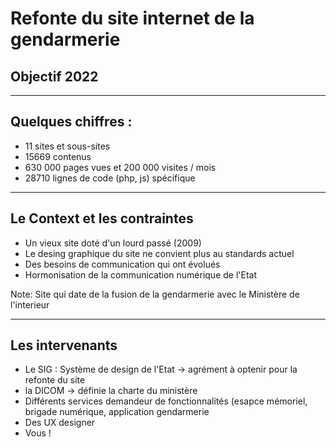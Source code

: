 # Refonte du site internet de la gendarmerie

## Objectif 2022

---

## Quelques chiffres :

- 11 sites et sous-sites<!-- .element: class="fragment" -->
- 15669 contenus<!-- .element: class="fragment" -->
- 630 000 pages vues et 200 000 visites / mois<!-- .element: class="fragment" -->
- 28710 lignes de code (php, js) spécifique<!-- .element: class="fragment" -->

---

## Le Context et les contraintes

- Un vieux site doté d'un lourd passé (2009)<!-- .element: class="fragment" -->
- Le desing graphique du site ne convient plus au standards actuel<!-- .element: class="fragment" -->
- Des besoins de communication qui ont évolués<!-- .element: class="fragment" -->
- Hormonisation de la communication numérique de l'Etat<!-- .element: class="fragment" -->

Note:
Site qui date de la fusion de la gendarmerie avec le Ministère de l'interieur

---

## Les intervenants

- Le SIG : Système de design de l'Etat -> agrément à optenir pour la refonte du site<!-- .element: class="fragment" -->
- la DICOM -> définie la charte du ministère<!-- .element: class="fragment" -->
- Différents services demandeur de fonctionnalités (esapce mémoriel, brigade numérique, application gendarmerie<!-- .element: class="fragment" -->
- Des UX designer<!-- .element: class="fragment" -->
- Vous ! <!-- .element: class="fragment" -->

